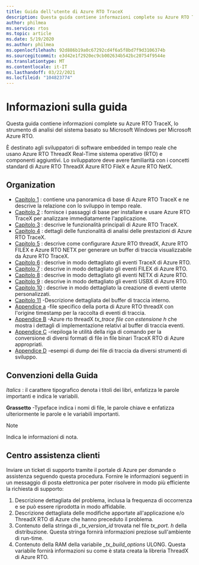 ```yaml
---
title: Guida dell'utente di Azure RTO TraceX
description: Questa guida contiene informazioni complete su Azure RTO TraceX, lo strumento di analisi del sistema basato su Microsoft Windows di Microsoft.
author: philmea
ms.service: rtos
ms.topic: article
ms.date: 5/19/2020
ms.author: philmea
ms.openlocfilehash: 92d886b19a0c67292cd4f6a5f8bd7f9d3106374b
ms.sourcegitcommit: e3d42e1f2920ec9cb002634b542bc20754f9544e
ms.translationtype: MT
ms.contentlocale: it-IT
ms.lasthandoff: 03/22/2021
ms.locfileid: "104823774"
---
```

# <a name="about-this-guide"></a>Informazioni sulla guida

Questa guida contiene informazioni complete su Azure RTO TraceX, lo strumento di analisi del sistema basato su Microsoft Windows per Microsoft Azure RTO.

È destinato agli sviluppatori di software embedded in tempo reale che usano Azure RTO ThreadX Real-Time sistema operativo (RTO) e componenti aggiuntivi. Lo sviluppatore deve avere familiarità con i concetti standard di Azure RTO ThreadX Azure RTO FileX e Azure RTO NetX.

## <a name="organization"></a>Organization

- [Capitolo 1](chapter1.md) : contiene una panoramica di base di Azure RTO TraceX e ne descrive la relazione con lo sviluppo in tempo reale.
- [Capitolo 2](chapter2.md) : fornisce i passaggi di base per installare e usare Azure RTO TraceX per analizzare immediatamente l'applicazione.
- [Capitolo 3](chapter3.md) : descrive le funzionalità principali di Azure RTO TraceX.
- [Capitolo 4](chapter4.md) : dettagli delle funzionalità di analisi delle prestazioni di Azure RTO TraceX.
- [Capitolo 5](chapter5.md) : descrive come configurare Azure RTO threadX, Azure RTO FILEX e Azure RTO NETX per generare un buffer di traccia visualizzabile da Azure RTO TraceX.
- [Capitolo 6](chapter6.md) : descrive in modo dettagliato gli eventi TraceX di Azure RTO.
- [Capitolo 7](chapter7.md) : descrive in modo dettagliato gli eventi FILEX di Azure RTO.
- [Capitolo 8](chapter8.md) : descrive in modo dettagliato gli eventi NETX di Azure RTO.
- [Capitolo 9](chapter9.md) : descrive in modo dettagliato gli eventi USBX di Azure RTO.
- [Capitolo 10](chapter10.md) : descrive in modo dettagliato la creazione di eventi utente personalizzati.
- [Capitolo 11](chapter11.md) -Descrizione dettagliata del buffer di traccia interno.
- [Appendice a](appendix-a.md) -file specifico della porta di Azure RTO threadX con l'origine timestamp per la raccolta di eventi di traccia.
- [Appendice B](appendix-b.md) -Azure rto threadX *tx_trace file con estensione h* che mostra i dettagli di implementazione relativi al buffer di traccia eventi.
- [Appendice C](appendix-c.md) -riepiloga le utilità della riga di comando per la conversione di diversi formati di file in file binari TraceX RTO di Azure appropriati.
- [Appendice D](appendix-d.md) -esempi di dump dei file di traccia da diversi strumenti di sviluppo.

## <a name="guide-conventions"></a>Convenzioni della Guida

*Italics* : il carattere tipografico denota i titoli dei libri, enfatizza le parole importanti e indica le variabili.

**Grassetto** -Typeface indica i nomi di file, le parole chiave e enfatizza ulteriormente le parole e le variabili importanti.

> [!NOTE]
> Indica le informazioni di nota.

## <a name="customer-support-center"></a>Centro assistenza clienti

Inviare un ticket di supporto tramite il portale di Azure per domande o assistenza seguendo questa procedura. Fornire le informazioni seguenti in un messaggio di posta elettronica per poter risolvere in modo più efficiente la richiesta di supporto:

1. Descrizione dettagliata del problema, inclusa la frequenza di occorrenza e se può essere riprodotta in modo affidabile.
2. Descrizione dettagliata delle modifiche apportate all'applicazione e/o ThreadX RTO di Azure che hanno preceduto il problema.
3. Contenuto della stringa di *_tx_version_id* trovata nel file *tx_port. h* della distribuzione. Questa stringa fornirà informazioni preziose sull'ambiente di run-time.
4. Contenuto della RAM della variabile *_tx_build_options* ULONG. Questa variabile fornirà informazioni su come è stata creata la libreria ThreadX di Azure RTO.
